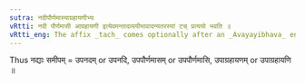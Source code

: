 ```yaml
---
sutra: नदीपौर्णमास्याग्रहायणीभ्यः
vRtti: नदी पौर्णमासी आग्रहायणी इत्येवमन्तादव्ययीभावादन्यतरस्यां टच् प्रत्ययो भवति ॥
vRtti_eng: The affix _tach_ comes optionally after an _Avayayibhava_ ending in _nadi_, _paurnamasi_, and _agrahayani_.
---
```

Thus नद्याः समीपम् = उपनदम् or उपनदि, उपपौर्णमासम् or उपपौर्णमासि, उपाग्रहायणम् or उपाग्रहायणि ॥
